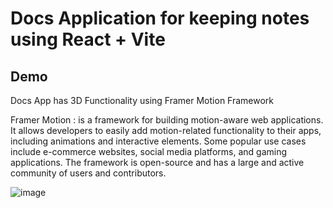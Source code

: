 # Docs Application for keeping notes using React + Vite

## Demo 

Docs App has 3D Functionality using Framer Motion Framework

Framer Motion : is a framework for building motion-aware web applications. It allows developers to easily add motion-related functionality to their apps, including animations and interactive elements. Some popular use cases include e-commerce websites, social media platforms, and gaming applications. The framework is open-source and has a large and active community of users and contributors.


![image](https://github.com/dipakpatil5050/Docs-App/assets/92545685/91f91c70-e2cb-4621-9ef2-c70383f6e656)

